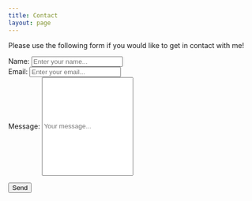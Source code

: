 ```yaml
---
title: Contact
layout: page
---
```


Please use the following form if you would like to get in contact with me!

<form action="https://getform.io/f/c77b38b4-4e03-43c6-b90e-2d3187db2f94" method="POST">
  <div>
    <label for="name">Name:</label>
    <input type="text" name="name" placeholder="Enter your name...">
  </div>
  
  <div>
    <label for="email">Email:</label>
    <input type="email" name="email" placeholder="Enter your email...">
  </div>
  
  <div>
    <label for="message">Message:</label>
    <input type="text" name="message" placeholder="Your message..." style="height:200px">
  </div>
  
  <button type="submit">Send</button>

</form>
        
